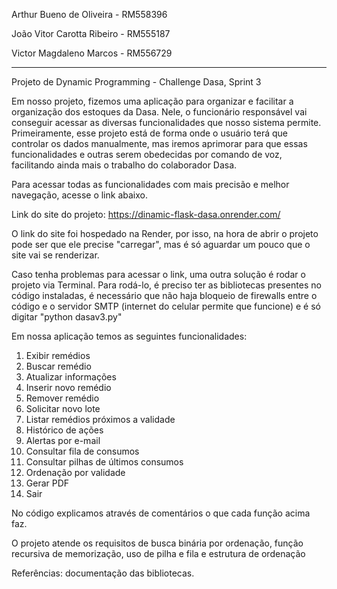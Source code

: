 Arthur Bueno de Oliveira - RM558396

João Vitor Carotta Ribeiro - RM555187

Victor Magdaleno Marcos - RM556729

----------------------------------------------------

Projeto de Dynamic Programming - Challenge Dasa, Sprint 3

Em nosso projeto, fizemos uma aplicação para organizar e facilitar a organização dos estoques da Dasa. Nele, o funcionário responsável vai conseguir acessar as diversas funcionalidades que nosso sistema permite. Primeiramente, esse projeto está de forma onde o usuário terá que controlar os dados manualmente, mas iremos aprimorar para que essas funcionalidades e outras serem obedecidas por comando de voz, facilitando ainda mais o trabalho do colaborador Dasa.

Para acessar todas as funcionalidades com mais precisão e melhor navegação, acesse o link abaixo.

Link do site do projeto: https://dinamic-flask-dasa.onrender.com/

O link do site foi hospedado na Render, por isso, na hora de abrir o projeto pode ser que ele precise "carregar", mas é só aguardar um pouco que o site vai se renderizar.

Caso tenha problemas para acessar o link, uma outra solução é rodar o projeto via Terminal. Para rodá-lo, é preciso ter as bibliotecas presentes no código instaladas, é necessário que não haja bloqueio de firewalls entre o código e o servidor SMTP (internet do celular permite que funcione) e é só digitar "python dasav3.py"

Em nossa aplicação temos as seguintes funcionalidades:

1. Exibir remédios
2. Buscar remédio
3. Atualizar informações
4. Inserir novo remédio
5. Remover remédio
6. Solicitar novo lote
7. Listar remédios próximos a validade
8. Histórico de ações
9. Alertas por e-mail
10. Consultar fila de consumos
11. Consultar pilhas de últimos consumos
12. Ordenação por validade
13. Gerar PDF
14. Sair

No código explicamos através de comentários o que cada função acima faz.

O projeto atende os requisitos de busca binária por ordenação, função recursiva de memorização, uso de pilha e fila e estrutura de ordenação

Referências: documentação das bibliotecas.

